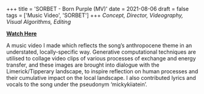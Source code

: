 +++
title = 'SORBET - Born Purple (MV)'
date = 2021-08-06
draft = false
tags = ['Music Video', 'SORBET']
+++
_Concept, Director, Videography, Visual Algorithms, Editing_

[**Watch Here**](https://youtu.be/yIo6YeVBcwY?si=m-hSjwC0wZJiV21C)

A music video I made which reflects the song’s anthropocene theme in an understated, locally-specific way. Generative computational techniques are utilised to collage video clips of various processes of exchange and energy transfer, and these images are brought into dialogue with the Limerick/Tipperary landscape, to inspire reflection on human processes and their cumulative impact on the local landscape. I also contributed lyrics and vocals to the song under the pseudonym ‘mickykiiatein’.